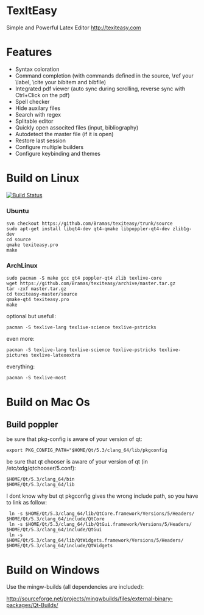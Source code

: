 TexItEasy
======

Simple and Powerful Latex Editor http://texiteasy.com

Features
========

- Syntax coloration
- Command completion (with commands defined in the source, \ref your \label, \cite your bibitem and bibfile)
- Integrated pdf viewer (auto sync during scrolling, reverse sync with Ctrl+Click on the pdf)
- Spell checker
- Hide auxilary files
- Search with regex
- Splitable editor
- Quickly open associted files (input, bibliography)
- Autodetect the master file (if it is open)
- Restore last session
- Configure multiple builders
- Configure keybinding and themes

Build on Linux
==============

[![Build Status](https://travis-ci.org/Bramas/texiteasy.svg?branch=master)](https://travis-ci.org/Bramas/texiteasy)

### Ubuntu

    svn checkout https://github.com/Bramas/texiteasy/trunk/source
    sudo apt-get install libqt4-dev qt4-qmake libpoppler-qt4-dev zlib1g-dev
    cd source
    qmake texiteasy.pro
    make

### ArchLinux

	sudo pacman -S make gcc qt4 poppler-qt4 zlib texlive-core
	wget https://github.com/Bramas/texiteasy/archive/master.tar.gz
	tar -zxf master.tar.gz
	cd texiteasy-master/source
	qmake-qt4 texiteasy.pro
	make

optional but usefull:

    pacman -S texlive-lang texlive-science texlive-pstricks

even more:

    pacman -S texlive-lang texlive-science texlive-pstricks texlive-pictures texlive-latexextra

everything:

    pacman -S texlive-most

Build on Mac Os
===============

Build poppler
-------------

be sure that pkg-config is aware of your version of qt:

	export PKG_CONFIG_PATH="$HOME/Qt/5.3/clang_64/lib/pkgconfig

be sure that qt chooser is aware of your version of qt (in /etc/xdg/qtchooser/5.conf):

	$HOME/Qt/5.3/clang_64/bin
	$HOME/Qt/5.3/clang_64/lib

I dont know why but qt pkgconfig gives the wrong include path, so you have to link as follow:

	 ln -s $HOME/Qt/5.3/clang_64/lib/QtCore.framework/Versions/5/Headers/ $HOME/Qt/5.3/clang_64/include/QtCore
	 ln -s $HOME/Qt/5.3/clang_64/lib/QtGui.framework/Versions/5/Headers/ $HOME/Qt/5.3/clang_64/include/QtGui
	 ln -s $HOME/Qt/5.3/clang_64/lib/QtWidgets.framework/Versions/5/Headers/ $HOME/Qt/5.3/clang_64/include/QtWidgets



Build on Windows
================

Use the mingw-builds (all dependencies are included):

http://sourceforge.net/projects/mingwbuilds/files/external-binary-packages/Qt-Builds/

